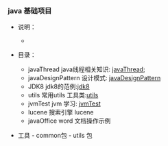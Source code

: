 ### java 基础项目 ###

   - 说明：
   
     - 
   - 目录：
   
     - javaThread java线程相关知识: [javaThread](JavaThread/readme.md);
     - javaDesignPattern 设计模式: [javaDesignPattern](JavaDesignPattern/readme.md)
     - JDK8 jdk8的范例:[jdk8](JDK8/readme.md)
     - utils 常用utils 工具类:[utils](utils/readme.md)
     - jvmTest jvm 学习: [jvmTest](JvmTest/readme.md)
     - lucene 搜索引擎 lucene
     - javaOffice word 文档操作示例
     
     
   - 工具
    - common包
    - utils 包